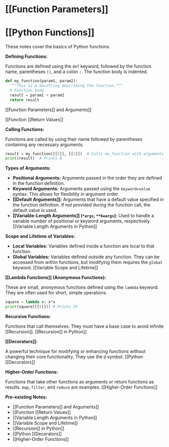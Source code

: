 # [[Function Parameters]]
# [[Python Functions]] 
These notes cover the basics of Python functions.

**Defining Functions:**

Functions are defined using the `def` keyword, followed by the function name, parentheses `()`, and a colon `:`.  The function body is indented.

```python
def my_function(param1, param2):
  """This is a docstring describing the function."""
  # Function body
  result = param1 + param2
  return result

```

[[Function Parameters]] and Arguments]]

[[Function [[Return Values]]

**Calling Functions:**

Functions are called by using their name followed by parentheses containing any necessary arguments.

```python
result = my_function([[5]], [[3]])  # Calls my_function with arguments [[5]] and [[3]]
print(result)  # Prints 8
```

**Types of Arguments:**

* **Positional Arguments:** Arguments passed in the order they are defined in the function definition.
* **Keyword Arguments:** Arguments passed using the `keyword=value` syntax.  This allows for flexibility in argument order.
* **[[Default Arguments]]:** Arguments that have a default value specified in the function definition.  If not provided during the function call, the default value is used.
* **[[Variable-Length Arguments]] (`*args`, `**kwargs`):**  Used to handle a variable number of positional or keyword arguments, respectively. [[Variable Length Arguments in Python]]


**Scope and Lifetime of Variables:**

* **Local Variables:** Variables defined inside a function are local to that function.
* **Global Variables:** Variables defined outside any function.  They can be accessed from within functions, but modifying them requires the `global` keyword. [[Variable Scope and Lifetime]]


**[[Lambda Functions]] (Anonymous Functions):**

These are small, anonymous functions defined using the `lambda` keyword. They are often used for short, simple operations.

```python
square = lambda x: x*x
print(square([[5]])) # Prints 25
```

**Recursive Functions:**

Functions that call themselves.  They must have a base case to avoid infinite [[Recursion]]. [[Recursion]] in Python]]


**[[Decorators]]:**

A powerful technique for modifying or enhancing functions without changing their core functionality.  They use the `@` symbol. [[Python [[Decorators]]

**Higher-Order Functions:**

Functions that take other functions as arguments or return functions as results.  `map`, `filter`, and `reduce` are examples. [[Higher-Order Functions]]


**Pre-existing Notes:**

* [[Function Parameters]] and Arguments]]
* [[Function [[Return Values]]
* [[Variable Length Arguments in Python]]
* [[Variable Scope and Lifetime]]
* [[Recursion]] in Python]]
* [[Python [[Decorators]]
* [[Higher-Order Functions]]

